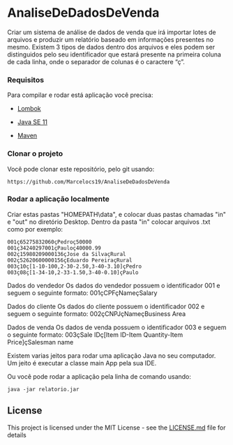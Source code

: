 # AnaliseDeDadosDeVenda
Criar um sistema de análise de dados de venda que irá importar lotes de arquivos e produzir um relatório baseado em informações presentes no mesmo. Existem 3 tipos de dados dentro dos arquivos e eles podem ser distinguidos pelo seu identificador que estará presente na primeira coluna de cada linha, onde o separador de colunas é o caractere “ç”.


### Requisitos
Para compilar e rodar está aplicação você precisa:
* [Lombok](https://projectlombok.org/download)

* [Java SE 11](https://www.oracle.com/java/technologies/javase/jdk11-archive-downloads.html)

* [Maven](https://maven.apache.org/download.cgi)

### Clonar o projeto
Você pode clonar este repositório, pelo git usando:
```
https://github.com/Marcelocs19/AnaliseDeDadosDeVenda
```

### Rodar a aplicação localmente
Criar estas pastas "HOMEPATH\data", e colocar duas pastas chamadas "in" e "out" no diretório Desktop. Dentro da pasta "in" colocar arquivos .txt como por exemplo:
```
001ç65275832060çPedroç50000
001ç34240297001çPauloç40000.99
002ç15980209000136çJose da SilvaçRural
002ç52620600000156çEduardo PereiraçRural
003ç10ç[1-10-100,2-30-2.50,3-40-3.10]çPedro
003ç08ç[1-34-10,2-33-1.50,3-40-0.10]çPaulo
```
Dados do vendedor
Os dados do vendedor possuem o identificador 001 e seguem o seguinte formato:
001çCPFçNameçSalary

Dados do cliente
Os dados do cliente possuem o identificador 002 e seguem o seguinte formato:
002çCNPJçNameçBusiness Area

Dados de venda
Os dados de venda possuem o identificador 003 e seguem o seguinte formato:
003çSale IDç[Item ID-Item Quantity-Item Price]çSalesman name

Existem varias jeitos para rodar uma aplicação Java no seu computador. Um jeito é executar a classe main App pela sua IDE.

Ou você pode rodar a aplicação pela linha de comando usando:

```
java -jar relatorio.jar
```


## License

This project is licensed under the MIT License - see the [LICENSE.md](LICENSE.md) file for details
